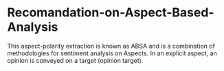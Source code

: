# Recomandation-on-Aspect-Based-Analysis
This aspect-polarity extraction is known as ABSA and is a combination of methodologies for sentiment analysis on Aspects. In an explicit aspect, an opinion is conveyed on a target (opinion target).

